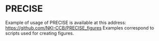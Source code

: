 # PRECISE

Example of usage of PRECISE is available at this address: https://github.com/NKI-CCB/PRECISE_figures
Examples correspond to scripts used for creating figures.
